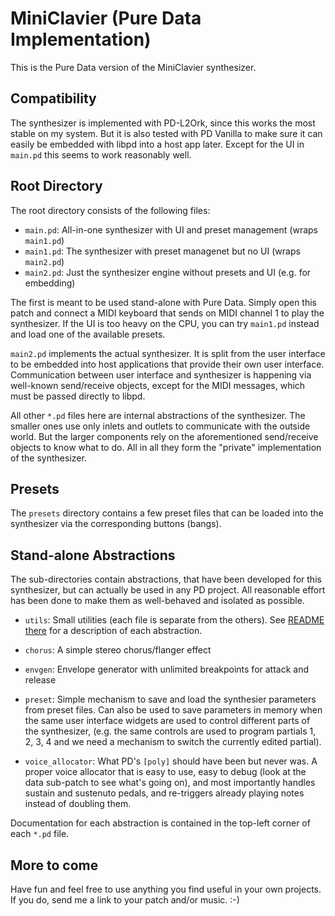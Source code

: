 MiniClavier (Pure Data Implementation)
======================================

This is the Pure Data version of the MiniClavier synthesizer.

Compatibility
-------------

The synthesizer is implemented with PD-L2Ork, since this works the
most stable on my system. But it is also tested with PD Vanilla to
make sure it can easily be embedded with libpd into a host app later.
Except for the UI in `main.pd` this seems to work reasonably well.

Root Directory
--------------

The root directory consists of the following files:

 * `main.pd`:  All-in-one synthesizer with UI and preset management (wraps `main1.pd`)
 * `main1.pd`: The synthesizer with preset managenet but no UI (wraps `main2.pd`)
 * `main2.pd`: Just the synthesizer engine without presets and UI (e.g. for embedding)

The first is meant to be used stand-alone with Pure Data. Simply open this
patch and connect a MIDI keyboard that sends on MIDI channel 1 to play the
synthesizer. If the UI is too heavy on the CPU, you can try `main1.pd` instead
and load one of the available presets. 

`main2.pd` implements the actual synthesizer. It is split from the user
interface to be embedded into host applications that provide their own
user interface. Communication between user interface and synthesizer is
happening via well-known send/receive objects, except for the MIDI messages,
which must be passed directly to libpd.

All other `*.pd` files here are internal abstractions of the synthesizer.
The smaller ones use only inlets and outlets to communicate with the outside
world. But the larger components rely on the aforementioned send/receive objects
to know what to do. All in all they form the "private" implementation of the
synthesizer.

Presets
-------

The `presets` directory contains a few preset files that can be loaded into
the synthesizer via the corresponding buttons (bangs).

Stand-alone Abstractions
------------------------

The sub-directories contain abstractions, that have been developed for this
synthesizer, but can actually be used in any PD project. All reasonable effort
has been done to make them as well-behaved and isolated as possible.

 * `utils`: Small utilities (each file is separate from the others). See
   [README there](./utils/README.md) for a description of each abstraction.

 * `chorus`: A simple stereo chorus/flanger effect

 * `envgen`: Envelope generator with unlimited breakpoints for attack and release

 * `preset`: Simple mechanism to save and load the synthesier parameters from
   preset files. Can also be used to save parameters in memory when the same
   user interface widgets are used to control different parts of the synthesizer,
   (e.g. the same controls are used to program partials 1, 2, 3, 4 and we need
   a mechanism to switch the currently edited partial).
 
 * `voice_allocator`: What PD's `[poly]` should have been but never was. A proper
   voice allocator that is easy to use, easy to debug (look at the data sub-patch
   to see what's going on), and most importantly handles sustain and sustenuto pedals,
   and re-triggers already playing notes instead of doubling them.

Documentation for each abstraction is contained in the top-left corner of each
`*.pd` file.

More to come
------------

Have fun and feel free to use anything you find useful in your own projects. If you do,
send me a link to your patch and/or music. :-)
